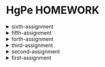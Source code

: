 # HgPe HOMEWORK
<details>
<summary>sixth-assignment</summary>
 
**关于期末项目的想法**

想法一：音乐类

由于第一次作业做了有关二胡音乐的可视化，不仅自己在制作的过程中收获满满，而且也受到了老师的认可，主要还是自己感兴趣且较为擅长的事情，所以，有考虑做音乐方面数据可视化的想法。具体的方向有考虑到民乐，因为现今很多孩子包括家长都有学西洋乐器才有前途，甚至西洋乐器比民族乐器更优越这样错误的想法，也是钟爱并受启发于电影《闪光少女》，我想搜集一些数据展示这一现状，并且希望能传达一种音乐无高低，学会欣赏热爱我们自己的民族乐器这样一个初步的观念。至于呈现形式，我觉得可以选择图文或者一张长图。除了保证信息/数据的质量以及呈现逻辑的严谨之外，我觉得做音乐类的数据可视化作品要具有美感和创新性，第一课老师给我们看了几个案例，我是挺倾向于那种艺术概念的可视化，而且我是想尝试学一些声音的可视化，包括听觉上的交互，这样不仅更贴合主题，也使得呈现更加新颖更可感。

想法二：近期热点话题

也有考虑到想做一些新闻性较强的题，涉及到公共利益的。近期刚结束的双十一，可以从今年获取优惠的方式，快递业的不同等新的角度切入做数据盘点，或者时间纵向的数据比较。包括最近的鼠疫，可以做一篇科普服务型的数据新闻，以长图的形式呈现，介绍鼠疫的定义，全球鼠疫以及中国的情况，疫源分布，如何传播和有效预防等问题。

想法三：一些有趣的可视化形式
之前看过一本《以图释义 信息图表设计》的书，里面有通过实物来进行可视化的方法，比如橡皮泥，便利贴等手工制作的信息图，，用绳子，油漆等工具制作的折线图，饼图等，书中称为“信息空间化”和“信息实物化”。适用于这种呈现形式的有考虑过情感，环保的主题。

 
 
 
</details>

<details>
<summary>fifth-assignment</summary>
 
 **图文呈现**
 
 **刑事责任年龄该降? 预防未成年人犯罪也许更值得关注**
 
2019年10月20日，辽宁大连13岁男孩杀害10岁女童，因未满14周岁，被认定不予追究刑事责任。未成年人严重暴力犯罪而因年龄不追究刑事责任的话题引发舆论的广泛关注，是否应该降低未成年人承担法律刑事责任的年龄也成为了热议话题。

2019年10月26日，十三届全国人大常委会第十四次会议分组审议预防未成年人犯罪法修订草案时，多名委员建议应当对14岁以下未成年人犯罪作出法律规范。

按照《刑法》第十七条规定，已满十四周岁不满十六周岁的人，犯故意杀人、故意伤害致人重伤或者死亡、强奸、抢劫、贩卖毒品、放火、爆炸、投放危险物质罪的，应当负刑事责任。而不满十四周岁的，不追究刑事责任。

就全球来看，大陆法系国家，受德国法律影响较大的国家一般为14周岁，如德国、奥地利、日本等；受法国影响较大的一般为13周岁，如法国、阿尔及内亚、尼日利亚等；受前苏联法律影响的国家，如中东欧的一些国家、中国等也是14周岁；拉美及非洲的多数国家按照《联合国儿童权利公约》的建议，大多数定为12周岁。从下图可以看出，12-14周岁为最低刑责年龄的国家最多。而英美法系国家的最低刑责年龄普遍较低或者无年龄限制。

![image](https://github.com/Hangprince/LSH-S-HOMEWORK/blob/master/images/1.png)

在学界，对于是否该降低未成年人犯罪的刑事责任年龄说法不一，有学者认为法律规范要与时俱进，降低刑事责任年龄具有一定的合理性，也有学者认为综合各种生理和社会因素， 14周岁是比较合理的划分年龄，未成年人犯罪和成年人犯罪是存在根本性的差别的。

其实，我们都把目光集中于年龄的变更上，影响未成年人犯罪的因素往往来自外界。与大连女孩住在同一小区的住户就表示那位男孩在3年的收容教养之后仍有可能不改癖性的隐忧。相比较降低刑事责任年龄，预防未成年人犯罪也许更值得探讨。

据《我国未成年人犯罪的基本状况和治理对策》数据显示，在被调查的未成年犯罪人群中，闲散未成年人占56.9%，流浪未成年人占21.0%，留守未成年人占12.5%，流动未成年人占12.4%，未成年孤儿占1.7%，服刑人员的未成年子女占1.6%。

![image](https://github.com/Hangprince/LSH-S-HOMEWORK/blob/master/images/2.png)

中国司法大数据研究院发布的报告显示，在2016年至2017年间，全国法院审结的未成年人犯罪案件中，来自流动家庭的未成年人最多，其次是离异、留守、单亲和再婚家庭。

预防未成年人犯罪是需要家庭、学校、社会多方面的努力的。从家庭层面来说，需要强化亲子教育，构建家庭心理帮扶。在学校层面上，要对学生进行有效的心理干预和辅导，并且需要发布有效的课堂惩戒措施。社会层面应当宣传法制观点，让未成年人明晰行为的界限，在网络、传媒等方面也要把控好报道的尺度。

为了减少诸如大连女童这样悲剧的发生，预防未成年人犯罪显得尤为重要。

**选题角度确立的过程**

看完澎湃新闻对大连13岁男孩杀害10岁女童的报道，一般人都会惊异于未成年人犯罪之严重，从而关注于未成年人的最低刑事责任年龄，不管怎么说，无论是舆论的关注点还是学界兴起的关于刑事责任年龄的讨论，都无可避免地牵扯这一主题。因此，我想关于刑事责任年龄该不该降低的问题还是得说的。恰逢第十三届全国人大常委会第十四次会议上又提到了刑事责任年龄的问题，踩这一个新闻点也能增强新闻性。但是改变年龄其实也只是在形式明文上做文章，很少有人去思考解决问题的关键。在我搜罗数据的过程中我发现这些犯罪的未成年人大多存在一些家庭因素的问题，又考虑到同一小区住户表示的隐忧，预防未成年人犯罪才是解决问题关键。因此，文章的后半部分我和我的立意着眼于预防未成年人犯罪。这样既保证了需要提到的重点，又另辟蹊径，落实根本，避免俗套。

**数据分析和呈现的考虑与步骤**

在各国刑事责任年龄这一栏，其实大家都比较关注我国的最低刑事责任年龄在全球是一个什么样的位置，是高是低，定什么样的年龄是最多最合适的。很多报道会选用地图的形式呈现，虽然可以展现世界的整体情况，但是呈现效果和需要传达给受众的东西匹配度没有那么高，读图的成本也相对较高。因此，在我数据源的192个国家中，我进行了数据整理和分析，分析全球选择刑事责任年龄的数量，用符号柱状图的形式呈现，一个方块代表一个个国家，这样呈现效果更加清晰明了。至于犯罪的未成年人自身的家庭因素问题，因为我的数据源的整体是被调查者，分类之后的数据之间是存在交差集的，虽说整体一样，但不能用一张饼图表示占比，因为那样整体并非100%，所以我选择了系列占比图。这两幅数据呈现图均是使用tableau等一些软件制作生成初稿后再在PS里进行细化制作与美工完善。

**信息/数据搜集**

其实有关未成年人犯罪的数据是相对较少的，在寻找全球刑事责任年龄的时候，开始只会找到一些零散的具体的国家的数据，后来我阅读了一些论文文献，知道了不同法系的考究，在参考文献中找到了外国文献，拿到了联合国192个成员国最低刑事年龄的数据。而要证明需要预防未成年人犯罪的重要，就需要找到犯罪的未成年人自身的存在的诸多问题，这方面的数据也不是很容易，我现在中国司法大数据服务网上找到了未成年人犯罪的报告，它虽能佐证这一点，但报告中没有公开原始数据，后来在查阅论文和书籍的过程中，我找到了《我国未成年人犯罪的基本状况和治理对策》这本调查书籍里的具体数据。而后拿到excel表格里进行数据分析，结合刑事责任年龄和未成年人犯罪的资料和文献选择合适可视化形式。


**信息数据来源及链接**

《司法大数据专题报告之未成年人犯罪》：[link](http://data.court.gov.cn/pages/reportshow.html?filename=%E5%8F%B8%E6%B3%95%E5%A4%A7%E6%95%B0%E6%8D%AE%E4%B8%93%E9%A2%98%E6%8A%A5%E5%91%8A%E4%B9%8B%E6%9C%AA%E6%88%90%E5%B9%B4%E4%BA%BA%E7%8A%AF%E7%BD%AA.pdf2531)

《我国未成年人犯罪的基本状况和治理对策》：[link](http://www.cycs.org/xszs/201601/t20160121_74854.html)

世界各国刑事责任年龄考究：[link](https://kns-cnki-net.w.cuc.edu.cn/KCMS/detail/detail.aspx?dbcode=SPQD&dbname=SPQDLAST_U&filename=SPQD00001971008&uid=WEEvREcwSlJHSldRa1FhdXNXaEhoOGhSL2lraUFYTWhMSktGcG1qOEJEMD0=$9A4hF_YAuvQ5obgVAqNKPCYcEjKensW4IQMovwHtwkF4VYPoHbKxJw!!&v=MTk3MThPNEh0SE5wb2hFWk9zSFl3OU16bVJuNmo1N1QzZmxxV00wQ0xMN1I3cWVidWR1RnlybFU3N09JMW89TmozYWFy)

刑事责任年龄：[link](https://www.66law.cn/topic2012/2016xszrnl/)

相关论文、参考文献:

《最低刑事责任年龄比较研究》[link](http://www.cnki.com.cn/Article/CJFDTotal-SPZN2011SB073.htm)

《全球视角下刑事责任最低年龄实践中的困境 》[link](https://kns-cnki-net.w.cuc.edu.cn/KCMS/detail/detail.aspx?dbcode=CJFQ&dbname=CJFD2011&filename=FZWT201101014&uid=WEEvREcwSlJHSldRa1FhdXNXaEhoOGhSL2lraUFYTWhMSktGcG1qOEJEMD0=$9A4hF_YAuvQ5obgVAqNKPCYcEjKensW4IQMovwHtwkF4VYPoHbKxJw!!&v=MDE1NzFNcm85RVlJUjhlWDFMdXhZUzdEaDFUM3FUcldNMUZyQ1VSTE9lWnVkc0Z5amxVN3pCSXpmY2VyRzRIOUQ=)

</details>

<details>
<summary>forth-assignment</summary>

**图文呈现**

**垃圾分类，真的有必要吗？**

上海强制垃圾分类措施一经颁布，就掀起全国范围内的热烈讨论，除了一些赞成或困惑的声音之外，其他城市的居民则持观望态度。

自上海7月1日起正式实施强制垃圾分类后，全国多地陆续传出即将推行垃圾分类制度的消息。垃圾分类已不再仅仅是上海的事。据住建部信息，2020年，包括北京、天津、上海、石家庄等在内的46个重点城市，将基本建成生活垃圾分类处理系统；2025年，全国地级及以上城市都将实行强制垃圾分类。

7月3日，北京市城市管理委员会透露，北京将于2020年正式对《北京市生活垃圾管理条例》进行修订，届时将实施强制垃圾分类。《北京市生活垃圾管理条例修正案（草案送审稿）》日前也公开征求意见。

生态环境部公布的数相关据显示，中国生活垃圾的产生总量正在持续增长，2017年达到约2.15亿吨，其中，北京生活垃圾生产量最大。以京沪两地作为对比，2017年，两座城市产生的生活垃圾均在900万吨以上，与10年前相比，上海年生活垃圾产量增长了32.7%，北京的增幅更为显著，达到了37.5%。平均到每个人，2017年上海每人每天产生1.02公斤垃圾，北京则有1.17公斤。　

![image](https://github.com/Hangprince/LSH-S-HOMEWORK/blob/master/images/%E5%8C%97%E4%BA%AC%E4%B8%8A%E6%B5%B7%E7%94%9F%E6%B4%BB%E5%9E%83%E5%9C%BE%E6%8C%81%E7%BB%AD%E4%B8%8A%E6%B6%A8.png)
![image](https://github.com/Hangprince/LSH-S-HOMEWORK/blob/master/images/%E4%BA%BA%E5%9D%87%E7%94%9F%E4%BA%A7%E5%9E%83%E5%9C%BE.png)

每年产生的这么多垃圾，最后都去哪儿了呢？

在中国，垃圾主要以填埋和焚烧的方式进行无害化处理。2017年，中国填埋垃圾1.2亿吨，是焚烧量的1.4倍。生活垃圾焚烧时会产生酸性气体、二噁英、重金属等多种污染物，所以时常因“邻避现象”而引起舆论关注。环卫专业人士表明垃圾填埋产生的污染比垃圾焚烧更为严重。垃圾填埋场不仅无序排放多种污染气体，且地下覆膜破裂后将对地下水造成威胁。为减少焚烧生活垃圾所带来的有害物质，垃圾分类成为必不可少的一个步骤。进行垃圾分类，能够提高每一类型垃圾的“纯度”，以便精准投递至适合的处理方式，将二次污染最小化。

![image](https://github.com/Hangprince/LSH-S-HOMEWORK/blob/master/images/%E6%88%91%E4%BB%AC%E5%88%86%E7%B1%BB%E7%9A%84%E5%9E%83%E5%9C%BE%E6%9C%80%E7%BB%88%E5%8E%BB%E4%BA%86%E5%93%AA%E9%87%8C.png)

现在，你愿意进行垃圾分类吗？

**数据来源**

北京统计年鉴、上海统计年鉴、国家统计局、生态环境部

**参考的资料、数据收集过程**

我参考了一些垃圾处理的资料，查阅了一些有关不同种类的垃圾如何处理的文献，数据收集主要是从切入的角度出发进行收集，在国家统计局网站上搜索有关垃圾的数据时，数据相对较少而且很难和垃圾分类以及处理拉上关系。后来我在国家统计局的网站上发现我国每年有统计年鉴，相应地，我想北京和上海应该也有统计年鉴。就这样顺藤摸瓜，我找到了目前最新的2018北京和上海的统计年鉴，在能源、资源和环境那一个大类里面找到环境卫生，而后拿到excel表格里进行数据分析，计算人均每天垃圾产量。至于垃圾分类后续的无害化处理，我参考了生态环境部的资料和一些垃圾处理方面的文献。

**数据分析和呈现的步骤**

08年-17年北京和上海的生活垃圾产量是在逐渐上涨的，表现这一趋势我选择了折线图。因为我想细化到人均每天的数据，这样更能让数据可敢一些，我就在北京、上海的统计年鉴中找到了每一年对应的常住人口，计算了一下人均每天产生的垃圾，用双系列柱状图来对比两座城市的人均每天生活垃圾产量。这两幅数据呈现图均是使用tableau制作生成后再在PS里进行美工完善。至于垃圾无害化处理的图，我想使用思维流程导图的形式呈现，根据相关数据和资料寻找到相应的图片素材后，我在PS里制作。为了统一风格，我给每个图表使用了相同配色的背景。

**选择报道角度的思考过程**

拿到“垃圾”这个题，首先会抛出一个问题“垃圾分类，真的有必要吗？”其次，离我们最近也是最热的话题应该是北京马上也要开始垃圾分类，所以我不从全国那么大的范围来说，我拿已经实施垃圾分类的上海和即将实施的北京进行数据对比，以此说明垃圾产生量巨大，说明垃圾分类的必要性。很多人会从垃圾分类这个行为本身来讲重要性，而很少考虑垃圾分类的无害化处理后续和结果。每年产生这么多的垃圾，进行分类后，终点并不是垃圾桶，后续还有一道道工程，这些工序的选择与进行是由垃圾的种类决定的，以此通过图解的方式说明垃圾分类的重要性，不仅贴合主题，也起到一定的科普和服务作用。

</details>

<details>
<summary>third-assignment</summary>
 
我使用的数据集是kaggle官网上的2017年世界幸福报告[link](https://www.kaggle.com/unsdsn/world-happiness)
 
《世界幸福报告》是对全球幸福状况的里程碑式调查。2017年3月20日，在庆祝国际幸福日的活动上，联合国发布了《2017年幸福世界》，按幸福等级对155个国家进行排名。随着政府，组织和民间社会越来越多地使用幸福指标来指导其决策，该报告继续获得全球认可。经济学，心理学，调查分析，国家统计，卫生，公共政策等领域的领先专家描述了如何有效地使用幸福感测度来评估国家的进步。
 
幸福分数和排名使用盖洛普世界民意调查的数据。幸福评分后面的各栏估算了六个因素（经济生产，社会支持，预期寿命，自由，没有腐败和慷慨）中每个因素在何种程度上有助于使每个国家的生活评价,还有一项辅助指标指标是反乌托邦残差。

基于上述维度的考量，我选择了堆积柱形图的图表形式，使用了tableau，鏑次元数据，数可视hanabi，图表秀，图云等可视化工具进行可视化呈现。

 - a. **tableau**
 
 呈现：
 
 [点此显示pdf](https://github.com/Hangprince/LSH-S-HOMEWORK/blob/master/images/tableau.pdf)
 
使用体会：由于是线下的软件，tableau使用感受较好。软件操作简单，易上手，使用者不需要任何编程或者数理统计知识的基础。 软件的操作界面简明，可直接导入Excel数据，大量基本的操作过程可以直接通过对报表的拖拽实现，结果简单明白，逻辑清晰。与其他的可视化软件相比， 功能算不上强大， 但是非常实用， 数据可视化效果简洁明了,易于分析，报表清晰易读。可视化效果不华丽但很出色，没有 3D 或其他立体效果视图。同时因为其易用性，使得我在对数据进行相对基础的处理时效率很高。

- b.  **鏑次元数据**

呈现：

![image](https://github.com/Hangprince/LSH-S-HOMEWORK/blob/master/images/%E9%8F%91%E6%95%B0.jpg)

使用体会：镝次元数据图表类型也比较多样，比较不同的是，它有信息图表模板。使用感受中等，可能由于我数据量比较大的原因，y轴上国家的名称一开始是重叠的，图表画布的大小需要我自己调整，还有一点就是对于轴上文字的数据比较难调整，我按照幸福指数高低导入，排序为降序，但是默认呈现的却是升序，我在编辑数据一栏中调整降序，它却以首字母排序，最后只能呈现降序升序的图。可视化效果中规中矩，调整好参数，还是比较清晰明了的。

修改意见：1.数据量过于庞大，可以适当减少数据量（选取前几十名）
2.字体排布过于紧密，信息传达不清晰，适当增大左侧国家字体的间距
3.配色考虑不够严谨，各个维度的色差不大

 - c. **数可视hanabi**
 
 呈现：
 
 ![image](https://github.com/Hangprince/LSH-S-HOMEWORK/blob/master/images/%E6%95%B0%E5%8F%AF%E8%A7%86.jpg)
 
使用体会：数可视hanabi作为线上可视化工具的使用感受还是很好的。除了常见的图表类型之外，它还涉及一些数据动态图。图表上的标题是和tableau一样是可以直接编辑的，而鏑数和图表秀不可以。此外，还有一些细节给我留下深刻的影响，图表上是需要标注单位和数据来源的，这一点体现出数据可视化呈现应当持有的严谨。在我选择正确地图表形式，导入数据之后，数可视会根据我数据量的多少和呈现的大小直接给我拓宽拓长画布，这一点让我觉得很便利。可视化效果也是很不错的，简洁干净们很清爽。
 
 - d. **图表秀**
 
 呈现：
 
 ![image](https://github.com/Hangprince/LSH-S-HOMEWORK/blob/master/images/%E5%9B%BE%E8%A1%A8%E7%A7%80.png)
 
 使用体会：图表秀给我的使用感觉是中等偏下，数据图表类型也是中规中矩，比较常用的。可能是后台支撑不够的原因，图表秀在发出指令做出修改后，要顿一会才会显示效果。它和前两个线上工具不同的是，它在导入数据后，需要自己建立数据关系，进行数据匹配，例如是交叉表还是列表，横线数据还是纵向数据。此外，对于数据量比较大的可视化呈现来说，图表秀所能呈现的最大画布是不够的的，以至于我的图例无法完全呈现。从便利性和实用性上来说，可能稍微欠缺一些。
 
 - e. **图说**（值得一提）
 
使用体会：这一款可视化工具的使用感受是不太好的，以至于我的可视化图无法呈现。它的画布大小也有一定的限制，对于数据图表的参数修改比较难操作，更鸡肋的是我需要制作的堆积柱形图，它只允许5个系列堆积，我有两个系列被排除在外，单独成柱。呈现的效果也不是很好。

 - f. **BDP**
 
 呈现：
 
 ![image](https://github.com/Hangprince/LSH-S-HOMEWORK/blob/master/images/BDP.png)
 
 使用体会：BDP给我的使用感受中等，数据图表类型也是比较多样的，色系多以绿色为主，导入数据比较方便，可以直接上传Excel文件，生成图表也没有出现特别卡顿的现象，建立图表关系和tableau类似。不足的是，参数设置不够灵活，同样是无法排序，升序降序还是依据首字母，对于数据量较大的可视化，它也有一定呈现的压力，呈现效果也是走的简约风，这方面没什么可过多诟病的。
 
 *我还尝试使用了一些其他的国内外软件，例如1. LucidChart，Gliffy等，但是这两款偏向于制作流程图，与我需要呈现的形式不匹配，包括还有些线下工具，可能由于一些下载上的问题，未能实现。*
 
 </details>
 
<details>
<summary>second-assignment</summary>
 
1.搜索并阅读《上海市公共数据开放暂行办法》

《上海市公共数据开放暂行办法》
[link](http://www.shanghai.gov.cn/nw2/nw2314/nw2319/nw12344/u26aw62638.html)

2.搜索并回答：我国还有哪些关于公共数据开放的条例或法规？国内外有哪些政府开放数据平台？
- a. 《中华人民共和国政府信息公开条例》
[link](https://duxiaofa.baidu.com/detail?searchType=statute&from=aladdin_28231&originquery=%E4%B8%AD%E5%8D%8E%E4%BA%BA%E6%B0%91%E5%85%B1%E5%92%8C%E5%9B%BD%E6%94%BF%E5%BA%9C%E4%BF%A1%E6%81%AF%E5%85%AC%E5%BC%80%E6%9D%A1%E4%BE%8B&count=56&cid=27bf8b3a94630d68e58719938ec39bba_law)
- b.《贵阳市政府数据共享开放条例》
[link](https://www.gysrd.gov.cn/News_show.aspx?xid=3&lmid=203&&nid=7081)
- c.《浙江省公共数据和电子政务管理办法》
[link](http://www.zj.gov.cn/art/2017/3/24/art_12455_290865.html)
- d.《沈阳市政务数据资源共享开放条例》
[link](http://www.shenyang.gov.cn/html/SY/154700104418245/154700104418245/null/0441824526425348.html)
- e.《江门市政务数据资源共享和开放管理暂行办法》
[link](http://www.jiangmen.gov.cn/gzhd/wsdc/201806/t20180615_1494896.html)
- f.《苏州市政务信息资源共享管理暂行办法》
[link](http://www.zfxxgk.suzhou.gov.cn/sxqzf/szsrmzf/201907/t20190712_1185977.html)

- A.纽约政府开放数据平台
[link](https://opendata.cityofnewyork.us/)
- B.美国官网数据超市
[link](https://www.data.gov/)
- C.新加坡政府开放数据平台
[link](https://data.gov.sg/)
- D.休斯顿市开放数据门户网站
[link](http://data.houstontx.gov/)
- E.北京市政府数据资源网
[link](https://www.bjdata.gov.cn/)
- F.常州市政府数据开放平台
[link](http://opendata.changzhou.gov.cn/)
- G.泰州市政务数据开放平台
[link](http://opendata.taizhou.gov.cn/)

3.在国家统计局数据库找到全国GDP数据，回答：2012-2018年各季度GDP增速（列出选取的统计指标、数据页面、计算步骤及答案）

统计指标：国内生产总值当季值（现价），国内生产总值当季值（不变价），时间（2011-2018年（因为要计算2012年各季度增速）），国内生产总值环比增长速度

数据页面：

![image](https://github.com/Hangprince/second-assignment/blob/master/images/1.png)

计算步骤：由于环比增长率在国家统计局数据库中已经给出，所以我计算的是同比增速，例如计算2018年第四季度的增速，是拿2018年第四季度当季的国内生产总值减去2017年第四季度当季的国内生产总值的差除以2017年第四季度当季的国内生产总值乘以100%，以此类推。

计算公式：同比增长率=（本期数-同期数）/|同期数|×100%

答案：国内生产总值环比增长速度（官方给出，按不变价计算）

2018年第四季度	1.5%

2018年第三季度	1.6%

2018年第二季度	1.7%

2018年第一季度	1.5%

2017年第四季度	1.5%

2017年第三季度	1.7%

2017年第二季度	1.8%

2017年第一季度	1.5%

2016年第四季度	1.6%

2016年第三季度	1.7%

2016年第二季度	1.9%

2016年第一季度	1.4%

2015年第四季度	1.5%

2015年第三季度	1.7%

2015年第二季度	1.8%

2015年第一季度	1.8%

2014年第四季度	1.7%

2014年第三季度	1.8%

2014年第二季度	1.8%

2014年第一季度	1.8%

2013年第四季度	1.6%

2013年第三季度	2.1%

2013年第二季度	1.8%

2013年第一季度	1.9%

2012年第四季度	2%

2012年第三季度	1.8%

2012年第二季度	2.1%

2012年第一季度	2%

时间          当季值（亿元）     国内生产总值（现价）同比增长率	

2018年第四季度	253598.6	9.15%

2018年第三季度	229495.5	9.38%

2018年第二季度	219295.4	10.10%

2018年第一季度	197920	10.32%

2017年第四季度	232349	10.71%

2017年第三季度	209824.1	10.82%

2017年第二季度	199177.8	10.73%

2017年第一季度	179403.4	11.45%

2016年第四季度	209877.2	9.47%

2016年第三季度	189337.6	7.70%

2016年第二季度	179878.7	7.15%

2016年第一季度	160967.3	6.89%

2015年第四季度	191720.8	6.40%

2015年第三季度	175803.8	6.61%

2015年第二季度	167874.5	7.67%

2015年第一季度	150593.8	7.36%

2014年第四季度	180190.3	7.40%

2014年第三季度	164897.8	8.33%

2014年第二季度	155922.3	8.64%

2014年第一季度	140270.2	8.36%

2013年第四季度	167772.3	10.51%

2013年第三季度	152222.7	10.23%

2013年第二季度	143518.7	9.29%

2013年第一季度	129449.6	10.30%

2012年第四季度	151812	10.00%

2012年第三季度	138089.6	9.11%

2012年第二季度	131320.6	10.45%

2012年第一季度	117357.6	12.34%


时间         当季值（亿元）    国内生产总值（不变价） 同比增长率

2018年第四季度	232264.9	6.35%

2018年第三季度	213043.8	6.45%

2018年第二季度	204077.2	6.69%

2018年第一季度	183613	6.84%

2017年第四季度	218393.3	6.66%

2017年第三季度	200133.4	6.74%

2017年第二季度	191284.6	6.81%

2017年第一季度	171852.5	6.85%

2016年第四季度	204764.2	20.81%

2016年第三季度	187498.6	22.45%

2016年第二季度	179089.5	21.91%

2016年第一季度	160837.9	21.39%

2015年第四季度	169488.4	6.82%

2015年第三季度	153127.4	6.86%

2015年第二季度	146898.4	6.99%

2015年第一季度	132491.5	6.98%

2014年第四季度	158668.8	7.23%

2014年第三季度	143294.9	7.14%

2014年第二季度	137305	7.48%

2014年第一季度	123850.1	7.38%

2013年第四季度	147965.2	7.71%

2013年第三季度	133751.6	7.94%

2013年第二季度	127743.9	7.57%

2013年第一季度	115342.5	7.86%

2012年第四季度	137370.4	8.13%

2012年第三季度	123917	7.54%

2012年第二季度	118757.4	7.65%
</details>

<details>
<summary>first-assignment</summary>
由于前几日突然得到爷爷去世的噩耗，匆匆归家导致作业提交较晚，望老师见谅！

![image](https://github.com/Hangprince/first-assignment/blob/master/images/%E4%BA%8C%E8%83%A1%E3%81%AE%E6%97%85.jpg)

 - a. 数据搜集创作手记
 
 题目：《二胡の旅手记》
 
搜集数据内容：幼时学习二胡五年所有曲子表达的情绪，难度，类型等

搜集时间范围：五年

搜集方法：按二胡乐曲考级等级查找乐谱内容，按照维度进行分类分析

找到旧时之物，我做完了所有的数据统计工作，之后，我花了很长时间思考用什么形式呈现比较好看而直观。

我首先确定了我需要强调什么内容。数据一共有这些维度：曲目等级、曲目难度（对于当时的我来说）、曲目情绪基调、曲目种类数量以及曲调类型。我最初设想一只曲子画一根线，竖直排列。但这样无法找到既分等级又分曲目类别的排布方式。于是想到将多维度进行拆分处理，将每一等级的曲目数量设计为单个组。想用音符的形状凑成花瓣比较贴合主题，于是有了作品的雏形。

我用不同的颜色来表示曲目的情绪基调，绿色代表清新盎然的，红色代表激情澎湃的，玫粉色代表优美动听的，橙色代表童真童趣的，蓝色代表沉郁悲伤的，灰黑色代表深重悲痛的。线段尾部是圆形代表曲目类型是练习曲，小旗帜（音符状）为乐曲。线的长度代表曲目的难度，每一条线的末尾是这一首曲子的曲调，我将整理的结果放在了中间。

完善数据处理、进行各种思考过程、做完所有的设计以及将其呈现于纸面之后，成品还是很美观的，我比较满意。

仔细阅读《二胡の旅手记》这一作品，可以看出这样几个结论：

1、学习二胡的曲目是由易到难的，曲谱长度也越来越长，每年时间有限，因此，后期学习曲目的数量也有所减少，这也是学习技艺的趋势与过程。

2、二胡的高阶曲目多以悲伤沉重为主，且曲目等级越高，乐曲表达的情感也更复杂，层次也更多。由于二胡悠远缠绵的声音特性，高阶曲目的情绪大多抒发哀怨，悲痛之情为主，调式层次也更鲜明。

3、我更偏向于学习乐曲，因为相较于练习曲，乐曲的意涵显得更加丰沛，曲调的变换更加灵活，演奏的方式也更多元。

4、曲目的曲调多以D调为主，这也是二胡最常采用的调式。

总结来看，这个作品就是一份“怀念手记”，根据作品可以回忆起那几年学习二胡的点点滴滴，每一支曲子仿佛就是我的一个挚友，很怀念，也很有意义。

 - b Q：你认为日常生活中那些个人数据被谁搜集？
 
我们每下载一款软件第一次打开的时候会有欢迎界面。最大的字：立即使用（体验）下方就会有一排小字，默认是框里是打勾了。这个用户协议里是基本没有人去看的。而这里面就默认了这款软件可以收集你的一些信息的，比如你的定位，短信。比如大家晒支付宝账单的时候也是有个小勾勾让你点了才能看，结果里面的服务条款就有一条支付宝将会把你的账单等信息给第三方。结果被爆了出来，支付宝官方道歉。但是这个套路我们日常生活中太多了。

还有一些针对用户进行私人订制的app，通过后台的算法获取个人喜好等方面的数据，例如，淘宝首页推荐的商品是根据用户近期搜索的商品而生成的，今日头条的推送也是根据每天的阅读兴趣而推出。包括一些手机地图软件，通过GPS系统定位，收集位置信息，路程信息。

由车辆的刹车，引擎和其它系统生成的全部信息，汽车制造商都充斥着数据， 而这种信息能够帮助改善性能和汽车的安全性。这可能非常难保障驾驶者的隐私权。比如，即使该公司所提供的驱动程序在他们的数据收集中有一些控制，他们没有让消费者请求的历史位置信息被删除。

员工的电子邮件和聊天记录能够提供老板的线索，工作人员是否从事不良行为。但有，也是被监控的不太明显的活动——当你的胸卡进入建筑物。刷身份证进入或退出一个安全设施的简单行为是那些正在寻找欺诈行为偏差吸纳算法的关键信号。人们往往坚持预测的模式，让员工遵从规范动向，在晚上或周末突然意外记录前往办公室，能够触发怀疑。胸卡是通过一个因素寻找内幕交易的行为。

这种数据搜集泄露行为，不仅只发生在手机中，像智能电视也会泄露自己的信息，当我们下载某个盗版软件后，有时会填写个人信息，这时就将个人信息彻底的暴露给不法分子了，尤其是会摆弄智能电视的老年人，对于这种突然弹出的窗口，没有什么警惕性，很容易点进去，将老年人的联系暴露给不法分子进行出售。
</details>

